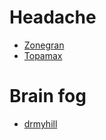 # Headache
- [Zonegran](https://www.drugs.com/zonegran.html)
- [Topamax](https://www.drugs.com/topamax.html)


# Brain fog
- [drmyhill](http://drmyhill.co.uk/wiki/Brain_fog_-_poor_memory,_difficulty_thinking_clearly_etc)


